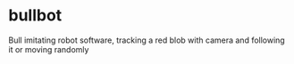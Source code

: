# bullbot
Bull imitating robot software, tracking a red blob with camera and following it or moving randomly
